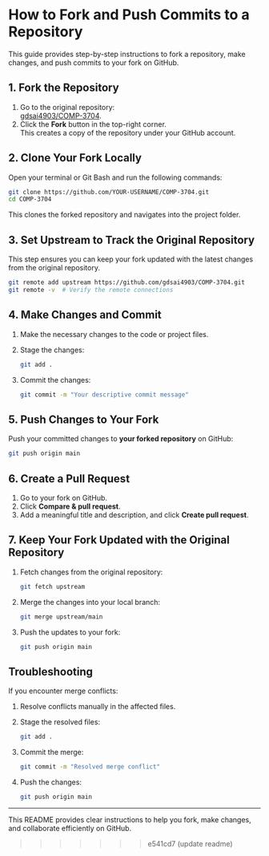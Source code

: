 # How to Fork and Push Commits to a Repository

This guide provides step-by-step instructions to fork a repository, make changes, and push commits to your fork on GitHub.

## 1. Fork the Repository

1. Go to the original repository:  
   [gdsai4903/COMP-3704](https://github.com/gdsai4903/COMP-3704).
2. Click the **Fork** button in the top-right corner.  
   This creates a copy of the repository under your GitHub account.

## 2. Clone Your Fork Locally

Open your terminal or Git Bash and run the following commands:

```bash
git clone https://github.com/YOUR-USERNAME/COMP-3704.git
cd COMP-3704
```

This clones the forked repository and navigates into the project folder.

## 3. Set Upstream to Track the Original Repository

This step ensures you can keep your fork updated with the latest changes from the original repository.

```bash
git remote add upstream https://github.com/gdsai4903/COMP-3704.git
git remote -v  # Verify the remote connections
```

## 4. Make Changes and Commit

1. Make the necessary changes to the code or project files.
2. Stage the changes:

   ```bash
   git add .
   ```

3. Commit the changes:

   ```bash
   git commit -m "Your descriptive commit message"
   ```

## 5. Push Changes to Your Fork

Push your committed changes to **your forked repository** on GitHub:

```bash
git push origin main
```

## 6. Create a Pull Request

1. Go to your fork on GitHub.
2. Click **Compare & pull request**.
3. Add a meaningful title and description, and click **Create pull request**.

## 7. Keep Your Fork Updated with the Original Repository

1. Fetch changes from the original repository:

   ```bash
   git fetch upstream
   ```

2. Merge the changes into your local branch:

   ```bash
   git merge upstream/main
   ```

3. Push the updates to your fork:

   ```bash
   git push origin main
   ```

## Troubleshooting

If you encounter merge conflicts:
1. Resolve conflicts manually in the affected files.
2. Stage the resolved files:

   ```bash
   git add .
   ```

3. Commit the merge:

   ```bash
   git commit -m "Resolved merge conflict"
   ```

4. Push the changes:

   ```bash
   git push origin main
   ```

---

This README provides clear instructions to help you fork, make changes, and collaborate efficiently on GitHub.
>>>>>>> e541cd7 (update readme)
